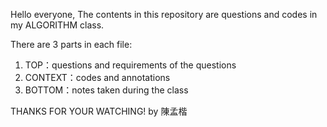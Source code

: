Hello everyone,
The contents in this repository are questions and codes in my ALGORITHM class.

There are 3 parts in each file:
1. TOP：questions and requirements of the questions
2. CONTEXT：codes and annotations
3. BOTTOM：notes taken during the class

THANKS FOR YOUR WATCHING!
by 陳孟楷
